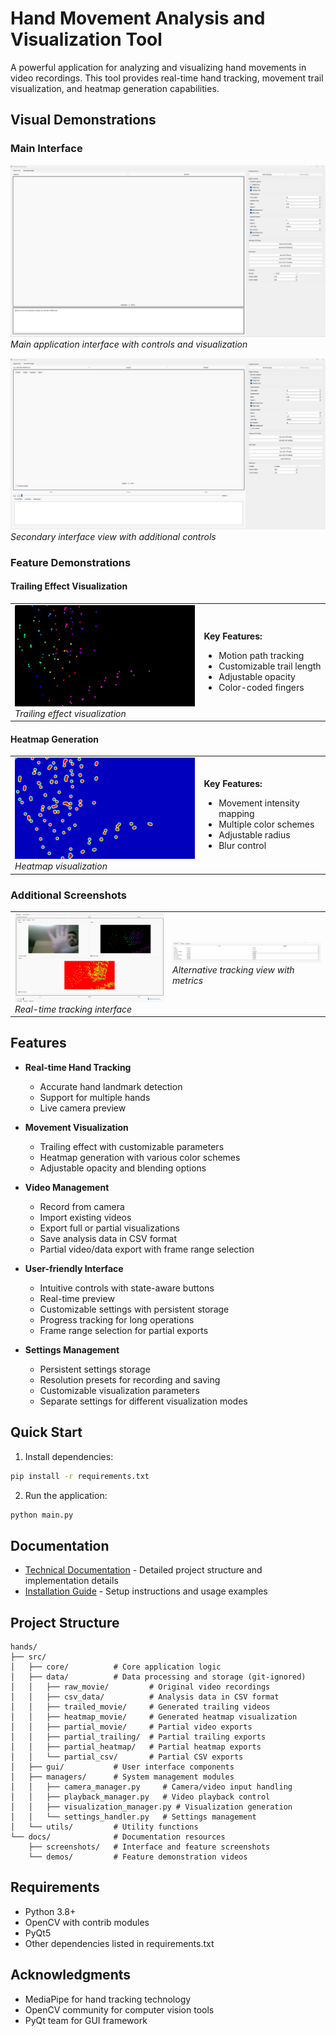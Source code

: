 # Hand Movement Analysis and Visualization Tool

A powerful application for analyzing and visualizing hand movements in video recordings. This tool provides real-time hand tracking, movement trail visualization, and heatmap generation capabilities.

## Visual Demonstrations

### Main Interface
![Main Application Interface](docs/screenshots/main_interface.png)
*Main application interface with controls and visualization*

![Second Interface Tab](docs/screenshots/second_tab_interface.png)
*Secondary interface view with additional controls*

### Feature Demonstrations

#### Trailing Effect Visualization
<table>
<tr>
<td width="60%">
<img src="docs/demos/trailing/demo.gif" alt="Trailing Effect Demo">
<br><em>Trailing effect visualization</em>
</td>
<td width="40%">

**Key Features:**
- Motion path tracking
- Customizable trail length
- Adjustable opacity
- Color-coded fingers
</td>
</tr>
</table>

#### Heatmap Generation
<table>
<tr>
<td width="60%">
<img src="docs/demos/heatmap/demo.gif" alt="Heatmap Demo">
<br><em>Heatmap visualization</em>
</td>
<td width="40%">

**Key Features:**
- Movement intensity mapping
- Multiple color schemes
- Adjustable radius
- Blur control
</td>
</tr>
</table>

### Additional Screenshots

<table>
<tr>
<td width="50%">
<img src="docs/screenshots/real_time_demo.png" alt="Real-time Analysis View">
<br><em>Real-time tracking interface</em>
</td>
<td width="50%">
<img src="docs/screenshots/real_time_demo_v2.png" alt="Alternative Analysis View">
<br><em>Alternative tracking view with metrics</em>
</td>
</tr>
</table>

## Features

- **Real-time Hand Tracking**
  - Accurate hand landmark detection
  - Support for multiple hands
  - Live camera preview

- **Movement Visualization**
  - Trailing effect with customizable parameters
  - Heatmap generation with various color schemes
  - Adjustable opacity and blending options

- **Video Management**
  - Record from camera
  - Import existing videos
  - Export full or partial visualizations
  - Save analysis data in CSV format
  - Partial video/data export with frame range selection

- **User-friendly Interface**
  - Intuitive controls with state-aware buttons
  - Real-time preview
  - Customizable settings with persistent storage
  - Progress tracking for long operations
  - Frame range selection for partial exports

- **Settings Management**
  - Persistent settings storage
  - Resolution presets for recording and saving
  - Customizable visualization parameters
  - Separate settings for different visualization modes

## Quick Start

1. Install dependencies:
```bash
pip install -r requirements.txt
```

2. Run the application:
```bash
python main.py
```

## Documentation

- [Technical Documentation](TECHNICAL.md) - Detailed project structure and implementation details
- [Installation Guide](INSTALL.md) - Setup instructions and usage examples

## Project Structure

```
hands/
├── src/
│   ├── core/          # Core application logic
│   ├── data/          # Data processing and storage (git-ignored)
│   │   ├── raw_movie/         # Original video recordings
│   │   ├── csv_data/          # Analysis data in CSV format
│   │   ├── trailed_movie/     # Generated trailing videos
│   │   ├── heatmap_movie/     # Generated heatmap visualization
│   │   ├── partial_movie/     # Partial video exports
│   │   ├── partial_trailing/  # Partial trailing exports
│   │   ├── partial_heatmap/   # Partial heatmap exports
│   │   └── partial_csv/       # Partial CSV exports
│   ├── gui/           # User interface components
│   ├── managers/      # System management modules
│   │   ├── camera_manager.py     # Camera/video input handling
│   │   ├── playback_manager.py   # Video playback control
│   │   ├── visualization_manager.py # Visualization generation
│   │   └── settings_handler.py   # Settings management
│   └── utils/         # Utility functions
└── docs/              # Documentation resources
    ├── screenshots/   # Interface and feature screenshots
    └── demos/         # Feature demonstration videos
```

## Requirements

- Python 3.8+
- OpenCV with contrib modules
- PyQt5
- Other dependencies listed in requirements.txt

## Acknowledgments

- MediaPipe for hand tracking technology
- OpenCV community for computer vision tools
- PyQt team for GUI framework
